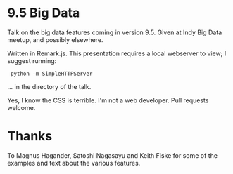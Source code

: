 9.5 Big Data
=================

Talk on the big data features coming in version 9.5.  Given at Indy Big Data meetup,
and possibly elsewhere.

Written in Remark.js.  This presentation requires a local webserver to view; 
I suggest running:

     python -m SimpleHTTPServer
     
... in the directory of the talk.

Yes, I know the CSS is terrible.  I'm not a web developer.  Pull requests welcome.

Thanks
======

To Magnus Hagander, Satoshi Nagasayu and Keith Fiske for some of the examples and text about the various features.
